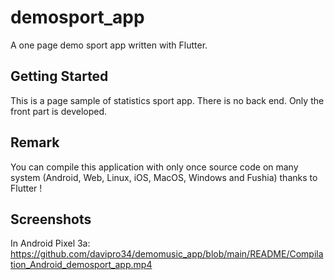 # demosport_app

A one page demo sport app written with Flutter.

## Getting Started

This is a page sample of statistics sport app. There is no back end.  Only the front part is developed.

## Remark
You can compile this application with only once source code on many system (Android, Web, Linux, iOS, MacOS, Windows and Fushia) thanks to Flutter !

## Screenshots
In Android Pixel 3a:
https://github.com/davipro34/demomusic_app/blob/main/README/Compilation_Android_demosport_app.mp4
